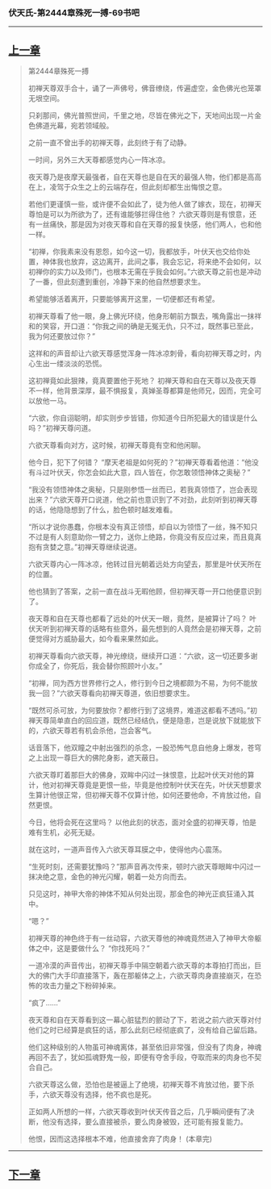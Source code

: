 ### 伏天氏-第2444章殊死一搏-69书吧

--------
[上一章](./a595d130c9c8ba74e28c6f5db5b2c131.md)
--------


>
>
>
>第2444章殊死一搏
>
>初禅天尊双手合十，诵了一声佛号，佛音缭绕，传遍虚空，金色佛光也笼罩无垠空间。
>
>只刹那间，佛光普照世间，千里之地，尽皆在佛光之下，天地间出现一片金色佛道光幕，宛若领域般。
>
>之前一直不曾出手的初禅天尊，此刻终于有了动静。
>
>一时间，另外三大天尊都感觉内心一阵冰凉。
>
>夜天尊乃是夜摩天最强者，自在天尊也是自在天的最强人物，他们都是高高在上，凌驾于众生之上的云端存在，但此刻却都生出悔恨之意。
>
>若他们更谨慎一些，或许便不会如此了，徒为他人做了嫁衣，现在，初禅天尊怕是可以为所欲为了，还有谁能够拦得住他？
>六欲天尊则是有恨意，还有一丝痛快，那是因为对夜天尊和自在天尊的报复快感，他们两人，也和他一样。
>
>“初禅，你我素来没有恩怨，如今这一切，我都放手，叶伏天也交给你处置，神体我也放弃，这边离开，此间之事，我会忘记，将来绝不会如何，以初禅你的实力以及师门，也根本无需在乎我会如何。”六欲天尊之前也是冲动了一番，但此刻遭到重创，冷静下来的他自然想要求生。
>
>希望能够活着离开，只要能够离开这里，一切便都还有希望。
>
>初禅天尊看了他一眼，身上佛光环绕，他身形朝前方飘去，嘴角露出一抹祥和的笑容，开口道：“你我之间的确是无冤无仇，只不过，既然事已至此，我为何还要放过你？”
>
>这祥和的声音却让六欲天尊感觉浑身一阵冰凉刺骨，看向初禅天尊之时，内心生出一缕淡淡的恐慌。
>
>这初禅竟如此狠辣，竟真要置他于死地？
>初禅天尊和自在天尊以及夜天尊不一样，他背景深厚，最不惧报复，真婵圣尊都算是他师兄，因而，完全可以放他一马。
>
>“六欲，你自诩聪明，却实则步步皆错，你知道今日所犯最大的错误是什么吗？”初禅天尊问道。
>
>六欲天尊看向对方，这时候，初禅天尊竟有空和他闲聊。
>
>他今日，犯下了何错？
>“摩天老祖是如何死的？”初禅天尊看着他道：“他没有斗过叶伏天，你怎会如此大意，四人皆在，你怎敢领悟神体之奥秘？”
>
>“我没有领悟神体之奥秘，只是刚参悟一丝而已，若我真领悟了，岂会表现出来？”六欲天尊开口说道，他之前也意识到了不对劲，此刻听到初禅天尊的话，他隐隐想到了什么，脸色顿时越发难看。
>
>“所以才说你愚蠢，你根本没有真正领悟，却自以为领悟了一丝，殊不知只不过是有人刻意助你一臂之力，送你上绝路，你竟没有反应过来，而且竟真抱有贪婪之意。”初禅天尊继续说道。
>
>六欲天尊内心一阵冰凉，他转过目光朝着远处方向望去，那里是叶伏天所在的位置。
>
>他也猜到了答案，之前一直在战斗无暇他顾，但初禅天尊一开口他便意识到了。
>
>夜天尊和自在天尊也都看了远处的叶伏天一眼，竟然，是被算计了吗？
>叶伏天听到初禅天尊的话略有些意外，最先想到的人竟然会是初禅天尊，之前便觉得对方威胁最大，如今看来果然如此。
>
>初禅天尊看向六欲天尊，神光缭绕，继续开口道：“六欲，这一切还要多谢你成全了，你死后，我会替你照顾叶小友。”
>
>“初禅，同为西方世界修行之人，修行到今日之境都颇为不易，为何不能放我一回？”六欲天尊看向初禅天尊道，依旧想要求生。
>
>“既然可杀可放，为何要放你？都修行到了这境界，难道这都看不透吗。”初禅天尊简单直白的回应道，既然已经结仇，便是隐患，岂是说放下就能放下的，六欲天尊若有机会杀他，岂会客气。
>
>话音落下，他双瞳之中射出强烈的杀念，一股恐怖气息自他身上爆发，苍穹之上出现一尊巨大的佛陀身影，遮天蔽日。
>
>六欲天尊盯着那巨大的佛身，双眸中闪过一抹恨意，比起叶伏天对他的算计，他对初禅天尊竟是更恨一些，毕竟是他控制叶伏天在先，叶伏天想要求生算计他很正常，但初禅天尊不仅算计他，如何还要他命，不肯放过他，自然更恨。
>
>今日，他将会死在这里吗？
>以他此刻的状态，面对全盛的初禅天尊，怕是难有生机，必死无疑。
>
>就在这时，一道声音传入六欲天尊耳膜之中，使得他内心震荡。
>
>“生死时刻，还需要犹豫吗？”那声音再次传来，顿时六欲天尊眼眸中闪过一抹决绝之意，金色的神光闪耀，朝着一处方向而去。
>
>只见这时，神甲大帝的神体不知从何处出现，那金色的神光正疯狂涌入其中。
>
>“嗯？”
>
>初禅天尊的神色终于有一丝动容，六欲天尊他的神魂竟然进入了神甲大帝躯体之中，这是要做什么？
>“你找死吗？”
>
>一道冷漠的声音传出，初禅天尊手中隔空朝着六欲天尊的本尊拍打而出，巨大的佛门大手印直接落下，轰在那躯体之上，六欲天尊肉身直接崩灭，在恐怖的攻击力量之下粉碎掉来。
>
>“疯了……”
>
>夜天尊和自在天尊看到这一幕心脏猛烈的颤动了下，若说之前六欲天尊对付他们之时已经算是疯狂的话，那么此刻已经彻底疯了，没有给自己留后路。
>
>他们这种级别的人物虽可神魂离体，甚至依旧非常强，但没有了肉身，神魂再回不去了，犹如孤魂野鬼一般，即便有夺舍手段，夺取而来的肉身也不契合自己。
>
>六欲天尊这么做，恐怕也是被逼上了绝境，初禅天尊不肯放过他，要下杀手，六欲天尊没有选择，他不疯也是死。
>
>正如两人所想的一样，六欲天尊收到叶伏天传音之后，几乎瞬间便有了决断，他没有选择，要么直接被杀，要么肉身被毁，还可能有报复能力。
>
>他恨，因而这选择根本不难，他直接舍弃了肉身！
>(本章完)
>
>

--------
[下一章](./7369ce0c2506e6118d6ace20570d7506.md)
--------

